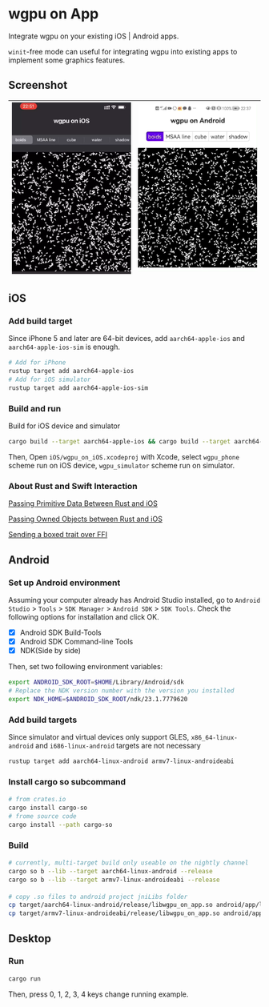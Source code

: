 # wgpu on App
Integrate wgpu on your existing iOS | Android apps. 

`winit`-free mode can useful for integrating wgpu into existing apps to implement some graphics features. 

## Screenshot
|![wgpu on iOS](screenshot/on_ios.png)|![wgpu on Android](screenshot/on_android.png)|
|---|---|


## **iOS**
### Add build target

Since iPhone 5 and later are 64-bit devices, add `aarch64-apple-ios` and `aarch64-apple-ios-sim` is enough.

```sh
# Add for iPhone 
rustup target add aarch64-apple-ios 
# Add for iOS simulator
rustup target add aarch64-apple-ios-sim
```

### Build and run
Build for iOS device and simulator
```sh
cargo build --target aarch64-apple-ios && cargo build --target aarch64-apple-ios-sim
```

Then, Open `iOS/wgpu_on_iOS.xcodeproj` with Xcode, select `wgpu_phone` scheme run on iOS device, `wgpu_simulator` scheme run on simulator. 

### About Rust and Swift Interaction
[Passing Primitive Data Between Rust and iOS](https://bignerdranch.com/blog/building-an-ios-app-in-rust-part-2-passing-primitive-data-between-rust-and-ios/)

[Passing Owned Objects between Rust and iOS](https://bignerdranch.com/blog/building-an-ios-app-in-rust-part-3-passing-owned-objects-between-rust-and-ios/)

[Sending a boxed trait over FFI](https://users.rust-lang.org/t/sending-a-boxed-trait-over-ffi/21708)

## **Android**
### Set up Android environment

Assuming your computer already has Android Studio installed, go to `Android Studio` > `Tools` > `SDK Manager` > `Android SDK` > `SDK Tools`. Check the following options for installation and click OK. 

- [x] Android SDK Build-Tools
- [x] Android SDK Command-line Tools
- [x] NDK(Side by side)

Then, set two following environment variables:

```sh
export ANDROID_SDK_ROOT=$HOME/Library/Android/sdk
# Replace the NDK version number with the version you installed 
export NDK_HOME=$ANDROID_SDK_ROOT/ndk/23.1.7779620
```


### Add build targets

Since simulator and virtual devices only support GLES, `x86_64-linux-android` and `i686-linux-android` targets are not necessary
```sh
rustup target add aarch64-linux-android armv7-linux-androideabi
```
### Install cargo so subcommand
```sh
# from crates.io
cargo install cargo-so
# frome source code
cargo install --path cargo-so
```

### Build
```sh
# currently, multi-target build only useable on the nightly channel
cargo so b --lib --target aarch64-linux-android --release
cargo so b --lib --target armv7-linux-androideabi --release

# copy .so files to android project jniLibs folder
cp target/aarch64-linux-android/release/libwgpu_on_app.so android/app/libs/arm64-v8a/libwgpu_on_app.so
cp target/armv7-linux-androideabi/release/libwgpu_on_app.so android/app/libs/armeabi-v7a/libwgpu_on_app.so
```

## **Desktop**
### Run
```sh
cargo run
```
Then, press 0, 1, 2, 3, 4 keys change running example.